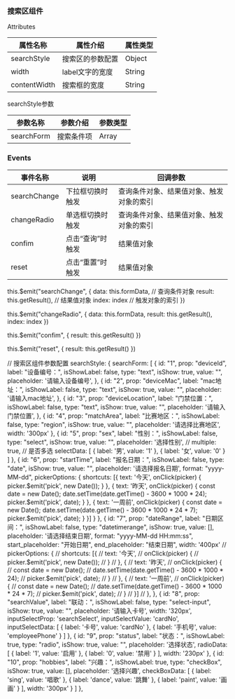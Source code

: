 ### 搜索区组件

Attributes

| 属性名称        | 属性介绍                   | 属性类型  |
| -------------- | ---------------------------| -------- |
| searchStyle    | 搜索区的参数配置            | Object   |  
| width          | label文字的宽度             | String   |  
| contentWidth   | 搜索框的宽度                | String   |  默认：200px


searchStyle参数

| 参数名称      | 参数介绍               | 参数类型 |
| ------------ | --------------------- | -------- |
| searchForm   | 搜索条件项             | Array    |


### Events

| 事件名称       | 说明                 | 回调参数                              |
| ------------- | -------------------- | ------------------------------------- |
| searchChange  | 下拉框切换时触发       | 查询条件对象、结果值对象、触发对象的索引 |
| changeRadio   | 单选框切换时触发       | 查询条件对象、结果值对象、触发对象的索引 |
| confim        | 点击“查询”时触发       | 结果值对象                            |
| reset         | 点击“重置”时触发       | 结果值对象                            |

this.$emit("searchChange", {
    data: this.formData,        // 查询条件对象
    result: this.getResult(),   // 结果值对象
    index: index                // 触发对象的索引
})

this.$emit("changeRadio", {
    data: this.formData,
    result: this.getResult(),
    index: index
})

this.$emit("confim", {
    result: this.getResult()
})

this.$emit("reset", {
    result: this.getResult()
})


// 搜索区组件参数配置
searchStyle: {
    searchForm: [
        {
            id: "1",
            prop: "deviceId",
            label: "设备编号：",
            isShowLabel: false,
            type: "text",
            isShow: true,
            value: "",
            placeholder: '请输入设备编号',
        },
        {
            id: "2",
            prop: "deviceMac",
            label: "mac地址：",
            isShowLabel: false,
            type: "text",
            isShow: true,
            value: "",
            placeholder: '请输入mac地址',
        },
        {
            id: "3",
            prop: "deviceLocation",
            label: "门禁位置：",
            isShowLabel: false,
            type: "text",
            isShow: true,
            value: "",
            placeholder: '请输入门禁位置',
        },
        {
            id: "4",
            prop: "matchArea",
            label: "比赛地区：",
            isShowLabel: false,
            type: "region",
            isShow: true,
            value: "",
            placeholder: '请选择比赛地区',
            width: '300px'
        },
        {
            id: "5",
            prop: "sex",
            label: "性别：",
            isShowLabel: false,
            type: "select",
            isShow: true,
            value: "",
            placeholder: '选择性别',
            // multiple: true,   // 是否多选
            selectData: [
                {
                    label: '男',
                    value: '1'
                },
                {
                    label: '女',
                    value: '0'
                }
            ]
        },
        {
            id: "6",
            prop: "startTime",
            label: "报名日期：",
            isShowLabel: false,
            type: "date",
            isShow: true,
            value: "",
            placeholder: '请选择报名日期',
            format: "yyyy-MM-dd",
            pickerOptions: {
                shortcuts: [{
                text: '今天',
                onClick(picker) {
                    picker.$emit('pick', new Date());
                }
                }, {
                text: '昨天',
                onClick(picker) {
                    const date = new Date();
                    date.setTime(date.getTime() - 3600 * 1000 * 24);
                    picker.$emit('pick', date);
                }
                }, {
                text: '一周前',
                onClick(picker) {
                    const date = new Date();
                    date.setTime(date.getTime() - 3600 * 1000 * 24 * 7);
                    picker.$emit('pick', date);
                }
                }]
            }
        },
        {
            id: "7",
            prop: "dateRange",
            label: "日期区间：",
            isShowLabel: false,
            type: "datetimerange",
            isShow: true,
            value: [],
            placeholder: '请选择结束日期',
            format: "yyyy-MM-dd HH:mm:ss",
            start_placeholder: "开始日期",
            end_placeholder: "结束日期",
            width: '400px'
            // pickerOptions: {
            //   shortcuts: [{
            //     text: '今天',
            //     onClick(picker) {
            //       picker.$emit('pick', new Date());
            //     }
            //   }, {
            //     text: '昨天',
            //     onClick(picker) {
            //       const date = new Date();
            //       date.setTime(date.getTime() - 3600 * 1000 * 24);
            //       picker.$emit('pick', date);
            //     }
            //   }, {
            //     text: '一周前',
            //     onClick(picker) {
            //       const date = new Date();
            //       date.setTime(date.getTime() - 3600 * 1000 * 24 * 7);
            //       picker.$emit('pick', date);
            //     }
            //   }]
            // },
        },
        {
            id: "8",
            prop: "searchValue",
            label: "联动：",
            isShowLabel: false,
            type: "select-input",
            isShow: true,
            value: "",
            placeholder: '请输入卡号',
            width: '320px',
            inputSelectProp: 'searchSelect',
            inputSelectValue: 'cardNo',
            inputSelectData: [
                {
                    label: '卡号',
                    value: 'cardNo'
                },
                {
                    label: '手机号',
                    value: 'employeePhone'
                }
            ]
        },
        {
            id: "9",
            prop: "status",
            label: "状态：",
            isShowLabel: true,
            type: "radio",
            isShow: true,
            value: "",
            placeholder: '选择状态',
            radioData: [
                {
                    label: '1',
                    value: '启用'
                },
                {
                    label: '0',
                    value: '禁用'
                }
            ],
            width: '230px'
        },
        {
            id: "10",
            prop: "hobbies",
            label: "兴趣：",
            isShowLabel: true,
            type: "checkBox",
            isShow: true,
            value: [],
            placeholder: '选择兴趣',
            checkBoxData: [
                {
                    label: 'sing',
                    value: '唱歌'
                },
                {
                    label: 'dance',
                    value: '跳舞'
                },
                {
                    label: 'paint',
                    value: '画画'
                }
            ],
            width: '300px'
        }
    ]
},